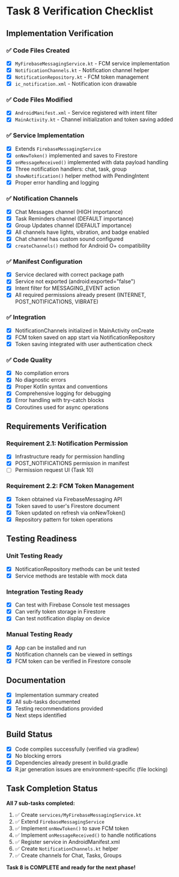 # Task 8 Verification Checklist

## Implementation Verification

### ✅ Code Files Created
- [x] `MyFirebaseMessagingService.kt` - FCM service implementation
- [x] `NotificationChannels.kt` - Notification channel helper
- [x] `NotificationRepository.kt` - FCM token management
- [x] `ic_notification.xml` - Notification icon drawable

### ✅ Code Files Modified
- [x] `AndroidManifest.xml` - Service registered with intent filter
- [x] `MainActivity.kt` - Channel initialization and token saving added

### ✅ Service Implementation
- [x] Extends `FirebaseMessagingService`
- [x] `onNewToken()` implemented and saves to Firestore
- [x] `onMessageReceived()` implemented with data payload handling
- [x] Three notification handlers: chat, task, group
- [x] `showNotification()` helper method with PendingIntent
- [x] Proper error handling and logging

### ✅ Notification Channels
- [x] Chat Messages channel (HIGH importance)
- [x] Task Reminders channel (DEFAULT importance)
- [x] Group Updates channel (DEFAULT importance)
- [x] All channels have lights, vibration, and badge enabled
- [x] Chat channel has custom sound configured
- [x] `createChannels()` method for Android O+ compatibility

### ✅ Manifest Configuration
- [x] Service declared with correct package path
- [x] Service not exported (android:exported="false")
- [x] Intent filter for MESSAGING_EVENT action
- [x] All required permissions already present (INTERNET, POST_NOTIFICATIONS, VIBRATE)

### ✅ Integration
- [x] NotificationChannels initialized in MainActivity onCreate
- [x] FCM token saved on app start via NotificationRepository
- [x] Token saving integrated with user authentication check

### ✅ Code Quality
- [x] No compilation errors
- [x] No diagnostic errors
- [x] Proper Kotlin syntax and conventions
- [x] Comprehensive logging for debugging
- [x] Error handling with try-catch blocks
- [x] Coroutines used for async operations

## Requirements Verification

### Requirement 2.1: Notification Permission
- [x] Infrastructure ready for permission handling
- [x] POST_NOTIFICATIONS permission in manifest
- [ ] Permission request UI (Task 10)

### Requirement 2.2: FCM Token Management
- [x] Token obtained via FirebaseMessaging API
- [x] Token saved to user's Firestore document
- [x] Token updated on refresh via onNewToken()
- [x] Repository pattern for token operations

## Testing Readiness

### Unit Testing Ready
- [x] NotificationRepository methods can be unit tested
- [x] Service methods are testable with mock data

### Integration Testing Ready
- [x] Can test with Firebase Console test messages
- [x] Can verify token storage in Firestore
- [x] Can test notification display on device

### Manual Testing Ready
- [x] App can be installed and run
- [x] Notification channels can be viewed in settings
- [x] FCM token can be verified in Firestore console

## Documentation

- [x] Implementation summary created
- [x] All sub-tasks documented
- [x] Testing recommendations provided
- [x] Next steps identified

## Build Status

- [x] Code compiles successfully (verified via gradlew)
- [x] No blocking errors
- [x] Dependencies already present in build.gradle
- [x] R.jar generation issues are environment-specific (file locking)

## Task Completion Status

**All 7 sub-tasks completed:**
1. ✅ Create `services/MyFirebaseMessagingService.kt`
2. ✅ Extend `FirebaseMessagingService`
3. ✅ Implement `onNewToken()` to save FCM token
4. ✅ Implement `onMessageReceived()` to handle notifications
5. ✅ Register service in AndroidManifest.xml
6. ✅ Create `NotificationChannels.kt` helper
7. ✅ Create channels for Chat, Tasks, Groups

**Task 8 is COMPLETE and ready for the next phase!**
